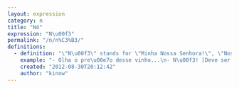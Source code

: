 ```yaml
---
layout: expression
category: n
title: "Nó"
expression: "N\u00f3"
permalink: "/n/n%C3%B3/"
definitions:
  - definition: "\"N\u00f3\" stands for \"Minha Nossa Senhora!\", \"Nossa Senhora!\", \"Minha Nossa Senhora Do Perp\u00e9tuo Socorro!\", or simply \"Nossa!\". \n\nProbably you will hear [Mineiros] using this expression, or people from the countryside from S\u00e3o Paulo."
    example: "- Olha o pre\u00e7o desse vinho...\n- N\u00f3! [Deve ser feito de ouro]!"
    created: "2012-08-30T20:12:42"
    author: "kinow"
---
```


